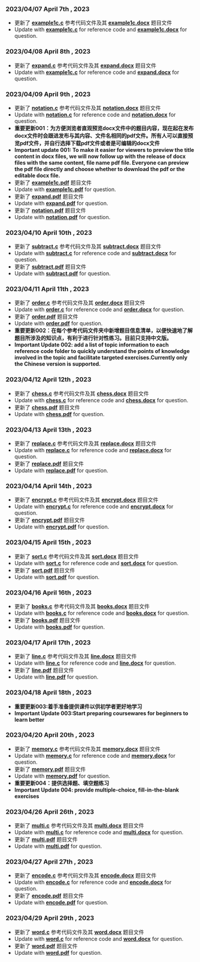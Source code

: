 ### **2023/04/07** **April 7th , 2023**  
* 更新了 **[example1c.c](https://github.com/MossDream/Data-Structure-Learning-C/blob/main/Episode%201/example1c.c)** 参考代码文件及其 **[example1c.docx](https://github.com/MossDream/Data-Structure-Learning-C/blob/main/example1c.docx)** 题目文件  
* Update with **[example1c.c](https://github.com/MossDream/Data-Structure-Learning-C/blob/main/Episode%201/example1c.c)** for reference code and **[example1c.docx](https://github.com/MossDream/Data-Structure-Learning-C/blob/main/example1c.docx)** for question.  

### **2023/04/08** **April 8th , 2023**  
* 更新了 **[expand.c](https://github.com/MossDream/Data-Structure-Learning-C/blob/main/Episode%201/expand.c)** 参考代码文件及其 **[expand.docx](https://github.com/MossDream/Data-Structure-Learning-C/blob/main/expand.docx)** 题目文件  
* Update with **[example1c.c](https://github.com/MossDream/Data-Structure-Learning-C/blob/main/Episode%201/expand.c)** for reference code and **[expand.docx](https://github.com/MossDream/Data-Structure-Learning-C/blob/main/expand.docx)** for question.

### **2023/04/09** **April 9th , 2023**  
* 更新了 **[notation.c](https://github.com/MossDream/Data-Structure-Learning-C/blob/main/Episode%201/notation.c)** 参考代码文件及其 **[notation.docx](https://github.com/MossDream/Data-Structure-Learning-C/blob/main/notation.docx)** 题目文件  
* Update with **[notation.c](https://github.com/MossDream/Data-Structure-Learning-C/blob/main/Episode%201/notation.c)** for reference code and **[notation.docx](https://github.com/MossDream/Data-Structure-Learning-C/blob/main/notation.docx)** for question.    
* **重要更新001：为方便浏览者直观预览docx文件中的题目内容，现在起在发布docx文件时会跟进发布与其内容、文件名相同的pdf文件。所有人可以直接预览pdf文件，并自行选择下载pdf文件或者是可编辑的docx文件**  
* **Important update 001: To make it easier for viewers to preview the title content in docx files, we will now follow up with the release of docx files with the same content, file name pdf file. Everyone can preview the pdf file directly and choose whether to download the pdf or the editable docx file.**  
* 更新了 **[example1c.pdf](https://github.com/MossDream/Data-Structure-Learning-C/blob/main/example1c.pdf)** 题目文件  
* Update with **[example1c.pdf](https://github.com/MossDream/Data-Structure-Learning-C/blob/main/example1c.pdf)** for question.  
* 更新了 **[expand.pdf](https://github.com/MossDream/Data-Structure-Learning-C/blob/main/expand.pdf)** 题目文件  
* Update with **[expand.pdf](https://github.com/MossDream/Data-Structure-Learning-C/blob/main/expand.pdf)** for question.
* 更新了 **[notation.pdf](https://github.com/MossDream/Data-Structure-Learning-C/blob/main/notation.pdf)** 题目文件  
* Update with **[notation.pdf](https://github.com/MossDream/Data-Structure-Learning-C/blob/main/notation.pdf)** for question.  

### **2023/04/10** **April 10th , 2023**  
* 更新了 **[subtract.c](https://github.com/MossDream/Data-Structure-Learning-C/blob/main/Episode%201/subtract.c)** 参考代码文件及其 **[subtract.docx](https://github.com/MossDream/Data-Structure-Learning-C/blob/main/subtract.docx)** 题目文件  
* Update with **[subtract.c](https://github.com/MossDream/Data-Structure-Learning-C/blob/main/Episode%201/subtract.c)** for reference code and **[subtract.docx](https://github.com/MossDream/Data-Structure-Learning-C/blob/main/subtract.docx)** for question.  
* 更新了 **[subtract.pdf](https://github.com/MossDream/Data-Structure-Learning-C/blob/main/subtract.pdf)** 题目文件  
* Update with **[subtract.pdf](https://github.com/MossDream/Data-Structure-Learning-C/blob/main/subtract.pdf)** for question.

### **2023/04/11** **April 11th , 2023**  
* 更新了 **[order.c](https://github.com/MossDream/Data-Structure-Learning-C/blob/main/Episode%201/order.c)** 参考代码文件及其 **[order.docx](https://github.com/MossDream/Data-Structure-Learning-C/blob/main/order.docx)** 题目文件  
* Update with **[order.c](https://github.com/MossDream/Data-Structure-Learning-C/blob/main/Episode%201/order.c)** for reference code and **[order.docx](https://github.com/MossDream/Data-Structure-Learning-C/blob/main/order.docx)** for question.  
* 更新了 **[order.pdf](https://github.com/MossDream/Data-Structure-Learning-C/blob/main/order.pdf)** 题目文件  
* Update with **[order.pdf](https://github.com/MossDream/Data-Structure-Learning-C/blob/main/order.pdf)** for question.
* **重要更新002：在每个参考代码文件夹中新增题目信息清单，以便快速地了解题目所涉及的知识点，有利于进行针对性练习。目前只支持中文版。**  
* **Important Update 002: add a list of topic information to each reference code folder to quickly understand the points of knowledge involved in the topic and facilitate targeted exercises.Currently only the Chinese version is supported.**

### **2023/04/12** **April 12th , 2023**  
* 更新了 **[chess.c](https://github.com/MossDream/Data-Structure-Learning-C/blob/main/Episode%202/chess.c)** 参考代码文件及其 **[chess.docx](https://github.com/MossDream/Data-Structure-Learning-C/blob/main/chess.docx)** 题目文件  
* Update with **[chess.c](https://github.com/MossDream/Data-Structure-Learning-C/blob/main/Episode%202/chess.c)** for reference code and **[chess.docx](https://github.com/MossDream/Data-Structure-Learning-C/blob/main/chess.docx)** for question.  
* 更新了 **[chess.pdf](https://github.com/MossDream/Data-Structure-Learning-C/blob/main/chess.pdf)** 题目文件  
* Update with **[chess.pdf](https://github.com/MossDream/Data-Structure-Learning-C/blob/main/chess.pdf)** for question.

### **2023/04/13** **April 13th , 2023**  
* 更新了 **[replace.c](https://github.com/MossDream/Data-Structure-Learning-C/blob/main/Episode%202/replace.c)** 参考代码文件及其 **[replace.docx](https://github.com/MossDream/Data-Structure-Learning-C/blob/main/replace.docx)** 题目文件  
* Update with **[replace.c](https://github.com/MossDream/Data-Structure-Learning-C/blob/main/Episode%202/replace.c)** for reference code and **[replace.docx](https://github.com/MossDream/Data-Structure-Learning-C/blob/main/replace.docx)** for question.  
* 更新了 **[replace.pdf](https://github.com/MossDream/Data-Structure-Learning-C/blob/main/replace.pdf)** 题目文件  
* Update with **[replace.pdf](https://github.com/MossDream/Data-Structure-Learning-C/blob/main/replace.pdf)** for question.

### **2023/04/14** **April 14th , 2023**  
* 更新了 **[encrypt.c](https://github.com/MossDream/Data-Structure-Learning-C/blob/main/Episode%202/encrypt.c)** 参考代码文件及其 **[encrypt.docx](https://github.com/MossDream/Data-Structure-Learning-C/blob/main/encrypt.docx)** 题目文件  
* Update with **[encrypt.c](https://github.com/MossDream/Data-Structure-Learning-C/blob/main/Episode%202/encrypt.c)** for reference code and **[encrypt.docx](https://github.com/MossDream/Data-Structure-Learning-C/blob/main/encrypt.docx)** for question.  
* 更新了 **[encrypt.pdf](https://github.com/MossDream/Data-Structure-Learning-C/blob/main/encrypt.pdf)** 题目文件  
* Update with **[encrypt.pdf](https://github.com/MossDream/Data-Structure-Learning-C/blob/main/encrypt.pdf)** for question.

### **2023/04/15** **April 15th , 2023**  
* 更新了 **[sort.c](https://github.com/MossDream/Data-Structure-Learning-C/blob/main/Episode%202/sort.c)** 参考代码文件及其 **[sort.docx](https://github.com/MossDream/Data-Structure-Learning-C/blob/main/sort.docx)** 题目文件  
* Update with **[sort.c](https://github.com/MossDream/Data-Structure-Learning-C/blob/main/Episode%202/sort.c)** for reference code and **[sort.docx](https://github.com/MossDream/Data-Structure-Learning-C/blob/main/sort.docx)** for question.  
* 更新了 **[sort.pdf](https://github.com/MossDream/Data-Structure-Learning-C/blob/main/sort.pdf)** 题目文件  
* Update with **[sort.pdf](https://github.com/MossDream/Data-Structure-Learning-C/blob/main/sort.pdf)** for question.

### **2023/04/16** **April 16th , 2023**  
* 更新了 **[books.c](https://github.com/MossDream/Data-Structure-Learning-C/blob/main/Episode%202/books.c)** 参考代码文件及其 **[books.docx](https://github.com/MossDream/Data-Structure-Learning-C/blob/main/books.docx)** 题目文件  
* Update with **[books.c](https://github.com/MossDream/Data-Structure-Learning-C/blob/main/Episode%202/books.c)** for reference code and **[books.docx](https://github.com/MossDream/Data-Structure-Learning-C/blob/main/books.docx)** for question.  
* 更新了 **[books.pdf](https://github.com/MossDream/Data-Structure-Learning-C/blob/main/books.pdf)** 题目文件  
* Update with **[books.pdf](https://github.com/MossDream/Data-Structure-Learning-C/blob/main/books.pdf)** for question.

### **2023/04/17** **April 17th , 2023**  
* 更新了 **[line.c](https://github.com/MossDream/Data-Structure-Learning-C/blob/main/Episode%203/line.c)** 参考代码文件及其 **[line.docx](https://github.com/MossDream/Data-Structure-Learning-C/blob/main/line.docx)** 题目文件  
* Update with **[line.c](https://github.com/MossDream/Data-Structure-Learning-C/blob/main/Episode%203/line.c)** for reference code and **[line.docx](https://github.com/MossDream/Data-Structure-Learning-C/blob/main/line.docx)** for question.  
* 更新了 **[line.pdf](https://github.com/MossDream/Data-Structure-Learning-C/blob/main/line.pdf)** 题目文件  
* Update with **[line.pdf](https://github.com/MossDream/Data-Structure-Learning-C/blob/main/line.pdf)** for question.

### **2023/04/18** **April 18th , 2023**
* **重要更新003:着手准备提供课件以供初学者更好地学习**
* **Important Update 003:Start preparing coursewares for beginners to learn better**

### **2023/04/20** **April 20th , 2023**  
* 更新了 **[memory.c](https://github.com/MossDream/Data-Structure-Learning-C/blob/main/Episode%203/memory.c)** 参考代码文件及其 **[memory.docx](https://github.com/MossDream/Data-Structure-Learning-C/blob/main/memory.docx)** 题目文件  
* Update with **[memory.c](https://github.com/MossDream/Data-Structure-Learning-C/blob/main/Episode%203/memory.c)** for reference code and **[memory.docx](https://github.com/MossDream/Data-Structure-Learning-C/blob/main/memory.docx)** for question.  
* 更新了 **[memory.pdf](https://github.com/MossDream/Data-Structure-Learning-C/blob/main/memory.pdf)** 题目文件  
* Update with **[memory.pdf](https://github.com/MossDream/Data-Structure-Learning-C/blob/main/memory.pdf)** for question.
* **重要更新004：提供选择题、填空题练习**
* **Important Update 004: provide multiple-choice, fill-in-the-blank exercises**

### **2023/04/26** **April 26th , 2023**  
* 更新了 **[multi.c](https://github.com/MossDream/Data-Structure-Learning-C/blob/main/Episode%203/multi.c)** 参考代码文件及其 **[multi.docx](https://github.com/MossDream/Data-Structure-Learning-C/blob/main/multi.docx)** 题目文件  
* Update with **[multi.c](https://github.com/MossDream/Data-Structure-Learning-C/blob/main/Episode%203/multi.c)** for reference code and **[multi.docx](https://github.com/MossDream/Data-Structure-Learning-C/blob/main/multi.docx)** for question.  
* 更新了 **[multi.pdf](https://github.com/MossDream/Data-Structure-Learning-C/blob/main/multi.pdf)** 题目文件  
* Update with **[multi.pdf](https://github.com/MossDream/Data-Structure-Learning-C/blob/main/multi.pdf)** for question.

### **2023/04/27** **April 27th , 2023**  
* 更新了 **[encode.c](https://github.com/MossDream/Data-Structure-Learning-C/blob/main/Episode%203/encode.c)** 参考代码文件及其 **[encode.docx](https://github.com/MossDream/Data-Structure-Learning-C/blob/main/encode.docx)** 题目文件  
* Update with **[encode.c](https://github.com/MossDream/Data-Structure-Learning-C/blob/main/Episode%203/encode.c)** for reference code and **[encode.docx](https://github.com/MossDream/Data-Structure-Learning-C/blob/main/encode.docx)** for question.  
* 更新了 **[encode.pdf](https://github.com/MossDream/Data-Structure-Learning-C/blob/main/encode.pdf)** 题目文件  
* Update with **[encode.pdf](https://github.com/MossDream/Data-Structure-Learning-C/blob/main/encode.pdf)** for question.

### **2023/04/29** **April 29th , 2023**  
* 更新了 **[word.c](https://github.com/MossDream/Data-Structure-Learning-C/blob/main/Episode%203/word.c)** 参考代码文件及其 **[word.docx](https://github.com/MossDream/Data-Structure-Learning-C/blob/main/encode.docx)** 题目文件  
* Update with **[word.c](https://github.com/MossDream/Data-Structure-Learning-C/blob/main/Episode%203/word.c)** for reference code and **[word.docx](https://github.com/MossDream/Data-Structure-Learning-C/blob/main/word.docx)** for question.  
* 更新了 **[word.pdf](https://github.com/MossDream/Data-Structure-Learning-C/blob/main/word.pdf)** 题目文件  
* Update with **[word.pdf](https://github.com/MossDream/Data-Structure-Learning-C/blob/main/word.pdf)** for question.
